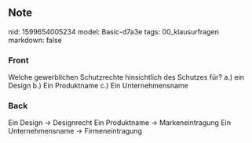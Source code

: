 ## Note
nid: 1599654005234
model: Basic-d7a3e
tags: 00_klausurfragen
markdown: false

### Front
Welche gewerblichen Schutzrechte hinsichtlich des Schutzes für? 
a.) ein Design
b.) Ein Produktname
c.) Ein Unternehmensname

### Back
Ein Design -> Designrecht
Ein Produktname -> Markeneintragung
Ein Unternehmensname -> Firmeneintragung
